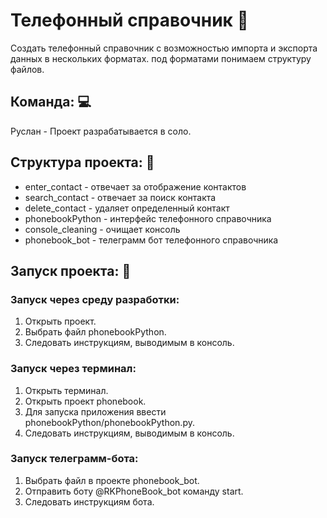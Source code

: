 # Телефонный справочник 📑
Создать телефонный справочник с возможностью импорта и экспорта данных в нескольких форматах.
под форматами понимаем структуру файлов.
## Команда: 💻  
Руслан - Проект разрабатывается в соло.  
## Структура проекта: 🔨
* enter_contact - отвечает за отображение контактов  
* search_contact - отвечает за поиск контакта  
* delete_contact - удаляет определенный контакт  
* phonebookPython - интерфейс телефонного справочника  
* console_cleaning - очищает консоль  
* phonebook_bot - телеграмм бот телефонного справочника  
## Запуск проекта: 🔌
### Запуск через среду разработки:  
1. Открыть проект.    
2. Выбрать файл phonebookPython.  
3. Следовать инструкциям, выводимым в консоль.  
### Запуск через терминал: 
1. Открыть терминал.  
2. Открыть проект phonebook.  
3. Для запуска приложения ввести phonebookPython/phonebookPython.py.  
4. Следовать инструкциям, выводимым в консоль.  
### Запуск телеграмм-бота:    
1. Выбрать файл в проекте phonebook_bot.    
2. Отправить боту @RKPhoneBook_bot команду start.
3. Следовать инструкциям бота.  

